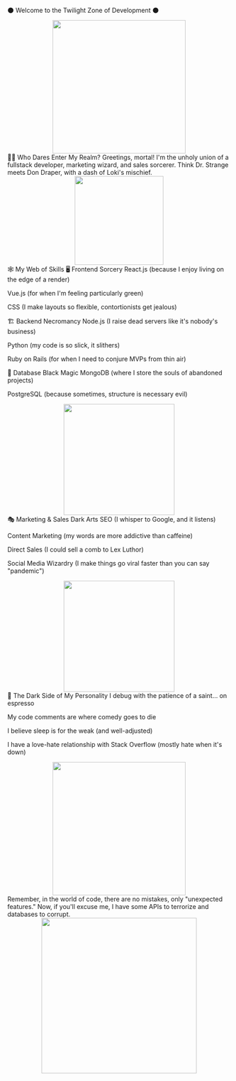 🌑 Welcome to the Twilight Zone of Development 🌑
<div align="center"> <img src="https://media.giphy.com/media/13HgwGsXF0aiGY/giphy.gif" width="300" /> </div>
🧛‍♂️ Who Dares Enter My Realm?
Greetings, mortal! I'm the unholy union of a fullstack developer, marketing wizard, and sales sorcerer. Think Dr. Strange meets Don Draper, with a dash of Loki's mischief.

<div align="center"> <img src="https://media.giphy.com/media/3o7qE1YN7aBOFPRw8E/giphy.gif" width="200" /> </div>
🕸️ My Web of Skills
🖥️ Frontend Sorcery
React.js (because I enjoy living on the edge of a render)

Vue.js (for when I'm feeling particularly green)

CSS (I make layouts so flexible, contortionists get jealous)

🏗️ Backend Necromancy
Node.js (I raise dead servers like it's nobody's business)

Python (my code is so slick, it slithers)

Ruby on Rails (for when I need to conjure MVPs from thin air)

🧠 Database Black Magic
MongoDB (where I store the souls of abandoned projects)

PostgreSQL (because sometimes, structure is necessary evil)

<div align="center"> <img src="https://media.giphy.com/media/l3vR85PnGsBwu1PFK/giphy.gif" width="250" /> </div>
🎭 Marketing & Sales Dark Arts
SEO (I whisper to Google, and it listens)

Content Marketing (my words are more addictive than caffeine)

Direct Sales (I could sell a comb to Lex Luthor)

Social Media Wizardry (I make things go viral faster than you can say "pandemic")

<div align="center"> <img src="https://media.giphy.com/media/3oKIPa2TdahY8LAAxy/giphy.gif" width="250" /> </div>
🌚 The Dark Side of My Personality
I debug with the patience of a saint... on espresso

My code comments are where comedy goes to die

I believe sleep is for the weak (and well-adjusted)

I have a love-hate relationship with Stack Overflow (mostly hate when it's down)

<div align="center"> <img src="https://media.giphy.com/media/l0HlGmv4WqldO9c5y/giphy.gif" width="300" /> </div>
Remember, in the world of code, there are no mistakes, only "unexpected features." Now, if you'll excuse me, I have some APIs to terrorize and databases to corrupt.

<div align="center"> <img src="https://media.giphy.com/media/xT9IgzoKnwFNmISR8I/giphy.gif" width="350" /> </div>
